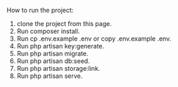 How to run the project:

1. clone the project from this page.
2. Run composer install.
3. Run cp .env.example .env or copy .env.example .env.
4. Run php artisan key:generate.
5. Run php artisan migrate.
6. Run php artisan db:seed.
7. Run php artisan storage:link.
8. Run php artisan serve.
